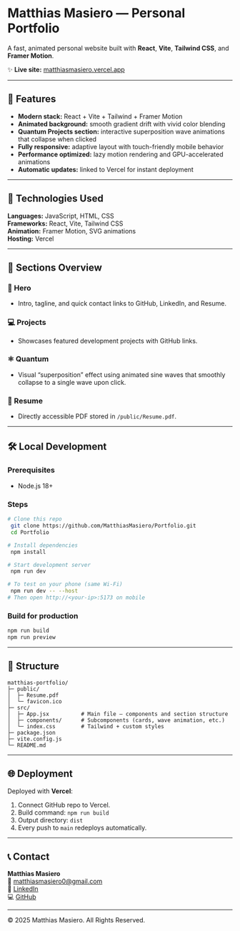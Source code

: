 # Matthias Masiero — Personal Portfolio

A fast, animated personal website built with **React**, **Vite**, **Tailwind CSS**, and **Framer Motion**.

✨ **Live site:** [matthiasmasiero.vercel.app](https://matthiasmasiero.vercel.app)

---

## 🚀 Features

- **Modern stack:** React + Vite + Tailwind + Framer Motion
- **Animated background:** smooth gradient drift with vivid color blending
- **Quantum Projects section:** interactive superposition wave animations that collapse when clicked
- **Fully responsive:** adaptive layout with touch-friendly mobile behavior
- **Performance optimized:** lazy motion rendering and GPU-accelerated animations
- **Automatic updates:** linked to Vercel for instant deployment

---

## 🧩 Technologies Used

**Languages:** JavaScript, HTML, CSS  
**Frameworks:** React, Vite, Tailwind CSS  
**Animation:** Framer Motion, SVG animations  
**Hosting:** Vercel

---

## 🧠 Sections Overview

### 👤 Hero
- Intro, tagline, and quick contact links to GitHub, LinkedIn, and Resume.

### 💻 Projects
- Showcases featured development projects with GitHub links.

### ⚛️ Quantum
- Visual “superposition” effect using animated sine waves that smoothly collapse to a single wave upon click.

### 📄 Resume
- Directly accessible PDF stored in `/public/Resume.pdf`.

---

## 🛠 Local Development

### Prerequisites
- Node.js 18+

### Steps
```bash
# Clone this repo
 git clone https://github.com/MatthiasMasiero/Portfolio.git
 cd Portfolio

# Install dependencies
 npm install

# Start development server
 npm run dev

# To test on your phone (same Wi-Fi)
 npm run dev -- --host
# Then open http://<your-ip>:5173 on mobile
```

### Build for production
```bash
npm run build
npm run preview
```

---

## 🧱 Structure

```
matthias-portfolio/
├─ public/
│  ├─ Resume.pdf
│  └─ favicon.ico
├─ src/
│  ├─ App.jsx          # Main file — components and section structure
│  ├─ components/      # Subcomponents (cards, wave animation, etc.)
│  └─ index.css        # Tailwind + custom styles
├─ package.json
├─ vite.config.js
└─ README.md
```

---

## 🌐 Deployment

Deployed with **Vercel**:
1. Connect GitHub repo to Vercel.
2. Build command: `npm run build`
3. Output directory: `dist`
4. Every push to `main` redeploys automatically.

---

## 📞 Contact

**Matthias Masiero**  
📧 matthiasmasiero0@gmail.com  
🔗 [LinkedIn](https://www.linkedin.com/in/matthiasmasiero)  
💻 [GitHub](https://github.com/MatthiasMasiero)

---

© 2025 Matthias Masiero. All Rights Reserved.